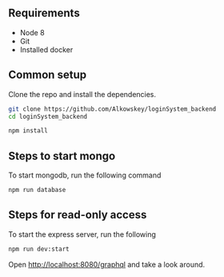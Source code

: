 ## Requirements

- Node 8
- Git
- Installed docker

## Common setup

Clone the repo and install the dependencies.

```bash
git clone https://github.com/Alkowskey/loginSystem_backend
cd loginSystem_backend
```

```bash
npm install
```

## Steps to start mongo

To start mongodb, run the following command

```bash
npm run database
```

## Steps for read-only access

To start the express server, run the following

```bash
npm run dev:start
```

Open [http://localhost:8080/graphql](http://localhost:8080/graphql) and take a look around.
